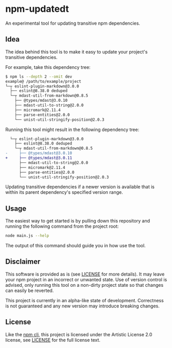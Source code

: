 # npm-updatedt

An experimental tool for updating transitive npm dependencies.

## Idea

The idea behind this tool is to make it easy to update your project's transitive
dependencies.

For example, take this dependency tree:

```sh
$ npm ls --depth 2 --omit dev
example@ /path/to/example/project
└─┬ eslint-plugin-markdown@3.0.0
  ├── eslint@8.38.0 deduped
  └─┬ mdast-util-from-markdown@0.8.5
    ├── @types/mdast@3.0.10
    ├── mdast-util-to-string@2.0.0
    ├── micromark@2.11.4
    ├── parse-entities@2.0.0
    └── unist-util-stringify-position@2.0.3
```

Running this tool might result in the following dependency tree:

```diff
  └─┬ eslint-plugin-markdown@3.0.0
    ├── eslint@8.38.0 deduped
    └─┬ mdast-util-from-markdown@0.8.5
-     ├── @types/mdast@3.0.10
+     ├── @types/mdast@3.0.11
      ├── mdast-util-to-string@2.0.0
      ├── micromark@2.11.4
      ├── parse-entities@2.0.0
      └── unist-util-stringify-position@2.0.3
```

Updating transitive dependencies if a newer version is available that is within
its parent dependency's specified version range.

## Usage

The easiest way to get started is by pulling down this repository and running
the following command from the project root:

```sh
node main.js --help
```

The output of this command should guide you in how use the tool.

## Disclaimer

This software is provided as is (see [LICENSE] for more details). It may leave
your npm project in an incorrect or unwanted state. Use of version control is
advised, only running this tool on a non-dirty project state so that changes can
easily be reverted.

This project is currently in an alpha-like state of development. Correctness is
not guaranteed and any new version may introduce breaking changes.

## License

Like the [npm cli], this project is licensed under the Artistic License 2.0
license, see [LICENSE] for the full license text.

[license]: ./LICENSE
[npm cli]: https://github.com/npm/cli
